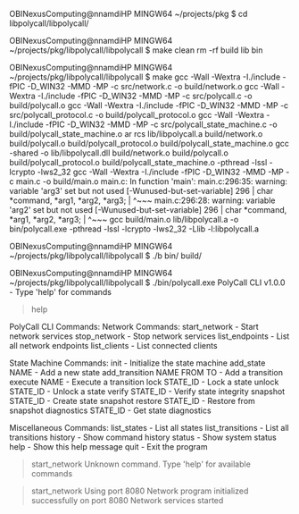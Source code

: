 
OBINexusComputing@nnamdiHP MINGW64 ~/projects/pkg
$ cd libpolycall/libpolycall/

OBINexusComputing@nnamdiHP MINGW64 ~/projects/pkg/libpolycall/libpolycall
$ make clean
rm -rf build lib bin

OBINexusComputing@nnamdiHP MINGW64 ~/projects/pkg/libpolycall/libpolycall
$ make
gcc -Wall -Wextra -I./include -fPIC -D_WIN32 -MMD -MP -c src/network.c -o build/network.o
gcc -Wall -Wextra -I./include -fPIC -D_WIN32 -MMD -MP -c src/polycall.c -o build/polycall.o
gcc -Wall -Wextra -I./include -fPIC -D_WIN32 -MMD -MP -c src/polycall_protocol.c -o build/polycall_protocol.o
gcc -Wall -Wextra -I./include -fPIC -D_WIN32 -MMD -MP -c src/polycall_state_machine.c -o build/polycall_state_machine.o
ar rcs lib/libpolycall.a build/network.o build/polycall.o build/polycall_protocol.o build/polycall_state_machine.o
gcc -shared -o lib/libpolycall.dll build/network.o build/polycall.o build/polycall_protocol.o build/polycall_state_machine.o -pthread -lssl -lcrypto -lws2_32
gcc -Wall -Wextra -I./include -fPIC -D_WIN32 -MMD -MP -c main.c -o build/main.o
main.c: In function 'main':
main.c:296:35: warning: variable 'arg3' set but not used [-Wunused-but-set-variable]
  296 |     char *command, *arg1, *arg2, *arg3;
      |                                   ^~~~
main.c:296:28: warning: variable 'arg2' set but not used [-Wunused-but-set-variable]
  296 |     char *command, *arg1, *arg2, *arg3;
      |                            ^~~~
gcc build/main.o lib/libpolycall.a -o bin/polycall.exe -pthread -lssl -lcrypto -lws2_32 -Llib -l:libpolycall.a

OBINexusComputing@nnamdiHP MINGW64 ~/projects/pkg/libpolycall/libpolycall
$ ./b
bin/   build/

OBINexusComputing@nnamdiHP MINGW64 ~/projects/pkg/libpolycall/libpolycall
$ ./bin/polycall.exe
PolyCall CLI v1.0.0 - Type 'help' for commands

> help

PolyCall CLI Commands:
Network Commands:
  start_network          - Start network services
  stop_network           - Stop network services
  list_endpoints         - List all network endpoints
  list_clients          - List connected clients

State Machine Commands:
  init                  - Initialize the state machine
  add_state NAME        - Add a new state
  add_transition NAME FROM TO - Add a transition
  execute NAME          - Execute a transition
  lock STATE_ID         - Lock a state
  unlock STATE_ID       - Unlock a state
  verify STATE_ID       - Verify state integrity
  snapshot STATE_ID     - Create state snapshot
  restore STATE_ID      - Restore from snapshot
  diagnostics STATE_ID  - Get state diagnostics

Miscellaneous Commands:
  list_states          - List all states
  list_transitions     - List all transitions
  history              - Show command history
  status              - Show system status
  help                - Show this help message
  quit                - Exit the program

> start_network
Unknown command. Type 'help' for available commands

> start_network
Using port 8080
Network program initialized successfully on port 8080
Network services started

>

